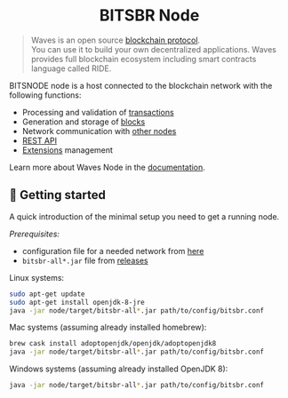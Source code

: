 <h1 align="center"> BITSBR Node</h1>

<p align="center">


> Waves is an open source [blockchain protocol](https://waves.tech/waves-protocol). <br/> 
You can use it to build your own decentralized applications. Waves provides full blockchain ecosystem including smart contracts language called RIDE.


BITSNODE node is a host connected to the blockchain network with the following functions:

- Processing and validation of [transactions](https://docs.waves.tech/en/blockchain/transaction/transaction-validation)
- Generation and storage of [blocks](https://docs.waves.tech/en/blockchain/block/)
- Network communication with [other nodes](https://docs.waves.tech/en/blockchain/blockchain/#node)
- [REST API](https://docs.waves.tech/en/waves-node/node-api/)
- [Extensions](https://docs.waves.tech/en/waves-node/extensions/) management

Learn more about Waves Node in the [documentation](https://docs.waves.tech/en/waves-node/).

## 🚀️ Getting started

A quick introduction of the minimal setup you need to get a running node. 

*Prerequisites:*
- configuration file for a needed network from [here](https://github.com/wavesplatform/Waves/tree/HEAD/node)
- `bitsbr-all*.jar` file from [releases](https://github.com/wavesplatform/Waves/releases) 

Linux systems:
```bash
sudo apt-get update
sudo apt-get install openjdk-8-jre
java -jar node/target/bitsbr-all*.jar path/to/config/bitsbr.conf
```

Mac systems (assuming already installed homebrew):
```bash
brew cask install adoptopenjdk/openjdk/adoptopenjdk8
java -jar node/target/bitsbr-all*.jar path/to/config/bitsbr.conf
```

Windows systems (assuming already installed OpenJDK 8):
```bash
java -jar node/target/bitsbr-all*.jar path/to/config/bitsbr.conf
```
